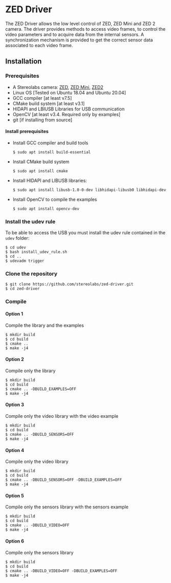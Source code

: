 # ZED Driver

The ZED Driver allows the low level control of ZED, ZED Mini and ZED 2 camera. The driver provides methods to access video frames, to control the video parameters and to acquire data from the internal sensors. A synchronization mechanism is provided to get the correct sensor data associated to each video frame.

## Installation

### Prerequisites

 * A Stereolabs camera: [ZED](https://www.stereolabs.com/zed/), [ZED Mini](https://www.stereolabs.com/zed-mini/), [ZED2](https://www.stereolabs.com/zed-2/)
 * Linux OS [Tested on Ubuntu 18.04 and Ubuntu 20.04]
 * GCC compiler [at least v7.5]
 * CMake build system [at least v3.1] 
 * HIDAPI and LBIUSB Libraries for USB communication
 * OpenCV [at least v3.4. Required only by examples]
 * git [if installing from source]

#### Install prerequisites

* Install GCC compiler and build tools

    `$ sudo apt install build-essential`

* Install CMake build system

    `$ sudo apt install cmake`

* Install HIDAPI and LIBUSB libraries:

    `$ sudo apt install libusb-1.0-0-dev libhidapi-libusb0 libhidapi-dev`

* Install OpenCV to compile the examples

    `$ sudo apt install opencv-dev`

### Install the udev rule 
To be able to access the USB you must install the udev rule contained in the `udev` folder:

    $ cd udev
    $ bash install_udev_rule.sh
    $ cd ..
    $ udevadm trigger

### Clone the repository
    
    $ git clone https://github.com/stereolabs/zed-driver.git
    $ cd zed-driver

### Compile

#### Option 1

Compile the library and the examples

    $ mkdir build
    $ cd build
    $ cmake ..
    $ make -j4

#### Option 2

Compile only the library

    $ mkdir build
    $ cd build
    $ cmake .. -DBUILD_EXAMPLES=OFF 
    $ make -j4

#### Option 3

Compile only the video library with the video example

    $ mkdir build
    $ cd build
    $ cmake .. -DBUILD_SENSORS=OFF
    $ make -j4 

#### Option 4

Compile only the video library

    $ mkdir build
    $ cd build
    $ cmake .. -DBUILD_SENSORS=OFF -DBUILD_EXAMPLES=OFF
    $ make -j4

#### Option 5

Compile only the sensors library with the sensors example
    
    $ mkdir build
    $ cd build
    $ cmake .. -DBUILD_VIDEO=OFF
    $ make -j4

#### Option 6

Compile only the sensors library
    
    $ mkdir build
    $ cd build
    $ cmake .. -DBUILD_VIDEO=OFF -DBUILD_EXAMPLES=OFF
    $ make -j4

